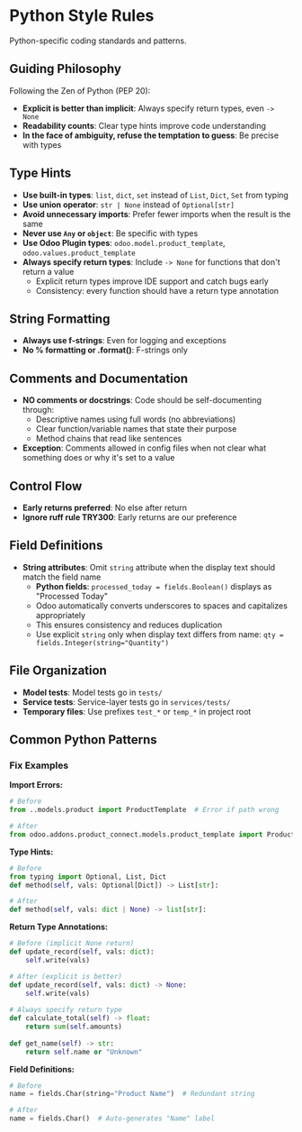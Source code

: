 # Python Style Rules

Python-specific coding standards and patterns.

## Guiding Philosophy

Following the Zen of Python (PEP 20):

- **Explicit is better than implicit**: Always specify return types, even `-> None`
- **Readability counts**: Clear type hints improve code understanding
- **In the face of ambiguity, refuse the temptation to guess**: Be precise with types

## Type Hints

- **Use built-in types**: `list`, `dict`, `set` instead of `List`, `Dict`, `Set` from typing
- **Use union operator**: `str | None` instead of `Optional[str]`
- **Avoid unnecessary imports**: Prefer fewer imports when the result is the same
- **Never use `Any` or `object`**: Be specific with types
- **Use Odoo Plugin types**: `odoo.model.product_template`, `odoo.values.product_template`
- **Always specify return types**: Include `-> None` for functions that don't return a value
    - Explicit return types improve IDE support and catch bugs early
    - Consistency: every function should have a return type annotation

## String Formatting

- **Always use f-strings**: Even for logging and exceptions
- **No % formatting or .format()**: F-strings only

## Comments and Documentation

- **NO comments or docstrings**: Code should be self-documenting through:
    - Descriptive names using full words (no abbreviations)
    - Clear function/variable names that state their purpose
    - Method chains that read like sentences
- **Exception**: Comments allowed in config files when not clear what something does or why it's set to a value

## Control Flow

- **Early returns preferred**: No else after return
- **Ignore ruff rule TRY300**: Early returns are our preference

## Field Definitions

- **String attributes**: Omit `string` attribute when the display text should match the field name
    - **Python fields**: `processed_today = fields.Boolean()` displays as "Processed Today"
    - Odoo automatically converts underscores to spaces and capitalizes appropriately
    - This ensures consistency and reduces duplication
    - Use explicit `string` only when display text differs from name: `qty = fields.Integer(string="Quantity")`

## File Organization

- **Model tests**: Model tests go in `tests/`
- **Service tests**: Service-layer tests go in `services/tests/`
- **Temporary files**: Use prefixes `test_*` or `temp_*` in project root

## Common Python Patterns

### Fix Examples

**Import Errors:**

```python
# Before
from ..models.product import ProductTemplate  # Error if path wrong

# After  
from odoo.addons.product_connect.models.product_template import ProductTemplate
```

**Type Hints:**

```python
# Before
from typing import Optional, List, Dict
def method(self, vals: Optional[Dict]) -> List[str]:

# After
def method(self, vals: dict | None) -> list[str]:
```

**Return Type Annotations:**

```python
# Before (implicit None return)
def update_record(self, vals: dict):
    self.write(vals)

# After (explicit is better)
def update_record(self, vals: dict) -> None:
    self.write(vals)
    
# Always specify return type
def calculate_total(self) -> float:
    return sum(self.amounts)
    
def get_name(self) -> str:
    return self.name or "Unknown"
```

**Field Definitions:**

```python
# Before
name = fields.Char(string="Product Name")  # Redundant string

# After
name = fields.Char()  # Auto-generates "Name" label
```